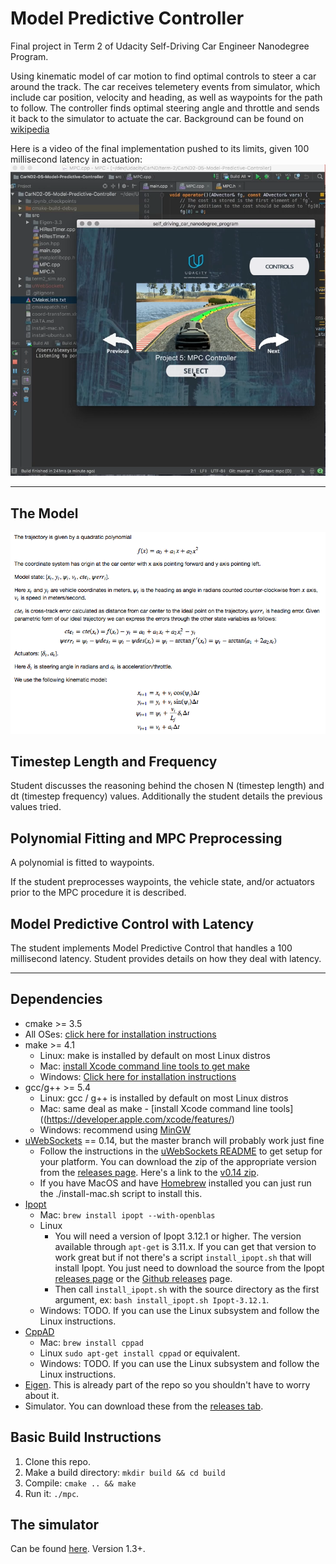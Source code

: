 # Model Predictive Controller
Final project in Term 2 of Udacity Self-Driving Car Engineer Nanodegree Program.

Using kinematic model of car motion to find optimal controls to steer a car around
the track. The car receives telemetery events from simulator, which include car position,
velocity and heading, as well as waypoints for the path to follow. The controller finds
optimal steering angle and throttle and sends it back to the simulator to actuate
the car. Background can be found on [wikipedia](https://en.wikipedia.org/wiki/Model_predictive_control)

Here is a video of the final implementation pushed to its limits, given 100 millisecond
latency in actuation:
[![Screenshot of simulator](./screenshot.png)](https://youtu.be/9XsCqnCliQU)

---

## The Model

![Model equations](./equations.png)


## Timestep Length and Frequency

Student discusses the reasoning behind the chosen N (timestep length) and dt (timestep frequency) values. Additionally the student details the previous values tried.

## Polynomial Fitting and MPC Preprocessing

A polynomial is fitted to waypoints.

If the student preprocesses waypoints, the vehicle state, and/or actuators prior to the MPC procedure it is described.

## Model Predictive Control with Latency

The student implements Model Predictive Control that handles a 100 millisecond latency. Student provides details on how they deal with latency.




---


## Dependencies

* cmake >= 3.5
 * All OSes: [click here for installation instructions](https://cmake.org/install/)
* make >= 4.1
  * Linux: make is installed by default on most Linux distros
  * Mac: [install Xcode command line tools to get make](https://developer.apple.com/xcode/features/)
  * Windows: [Click here for installation instructions](http://gnuwin32.sourceforge.net/packages/make.htm)
* gcc/g++ >= 5.4
  * Linux: gcc / g++ is installed by default on most Linux distros
  * Mac: same deal as make - [install Xcode command line tools]((https://developer.apple.com/xcode/features/)
  * Windows: recommend using [MinGW](http://www.mingw.org/)
* [uWebSockets](https://github.com/uWebSockets/uWebSockets) == 0.14, but the master branch will probably work just fine
  * Follow the instructions in the [uWebSockets README](https://github.com/uWebSockets/uWebSockets/blob/master/README.md) to get setup for your platform. You can download the zip of the appropriate version from the [releases page](https://github.com/uWebSockets/uWebSockets/releases). Here's a link to the [v0.14 zip](https://github.com/uWebSockets/uWebSockets/archive/v0.14.0.zip).
  * If you have MacOS and have [Homebrew](https://brew.sh/) installed you can just run the ./install-mac.sh script to install this.
* [Ipopt](https://projects.coin-or.org/Ipopt)
  * Mac: `brew install ipopt --with-openblas`
  * Linux
    * You will need a version of Ipopt 3.12.1 or higher. The version available through `apt-get` is 3.11.x. If you can get that version to work great but if not there's a script `install_ipopt.sh` that will install Ipopt. You just need to download the source from the Ipopt [releases page](https://www.coin-or.org/download/source/Ipopt/) or the [Github releases](https://github.com/coin-or/Ipopt/releases) page.
    * Then call `install_ipopt.sh` with the source directory as the first argument, ex: `bash install_ipopt.sh Ipopt-3.12.1`. 
  * Windows: TODO. If you can use the Linux subsystem and follow the Linux instructions.
* [CppAD](https://www.coin-or.org/CppAD/)
  * Mac: `brew install cppad`
  * Linux `sudo apt-get install cppad` or equivalent.
  * Windows: TODO. If you can use the Linux subsystem and follow the Linux instructions.
* [Eigen](http://eigen.tuxfamily.org/index.php?title=Main_Page). This is already part of the repo so you shouldn't have to worry about it.
* Simulator. You can download these from the [releases tab](https://github.com/udacity/CarND-MPC-Project/releases).



## Basic Build Instructions

1. Clone this repo.
2. Make a build directory: `mkdir build && cd build`
3. Compile: `cmake .. && make`
4. Run it: `./mpc`.

## The simulator

Can be found [here](https://github.com/udacity/self-driving-car-sim/releases). Version 1.3+.


